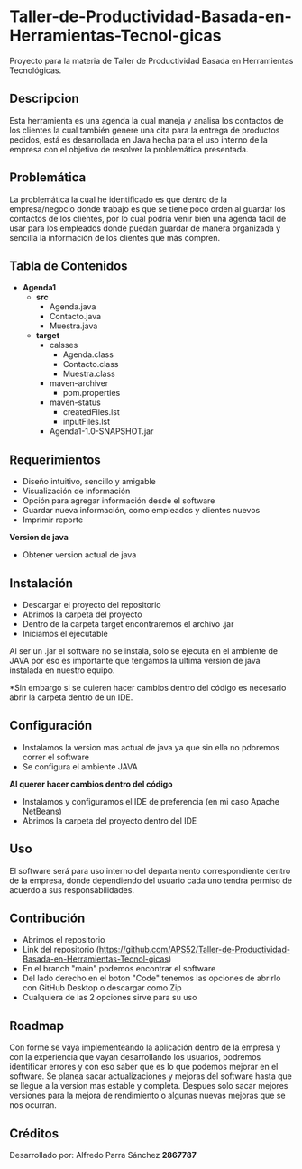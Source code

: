 # Taller-de-Productividad-Basada-en-Herramientas-Tecnol-gicas
Proyecto para la materia de Taller de Productividad Basada en Herramientas Tecnológicas. 

## Descripcion
Esta herramienta es una agenda la cual maneja y analisa los contactos de los clientes la cual también genere una cita para la entrega de productos pedidos, está es desarrollada en Java hecha para el uso interno de la empresa con el objetivo de resolver la problemática presentada.

## Problemática
La problemática la cual he identificado es que dentro de la empresa/negocio donde trabajo es que se tiene poco orden al guardar los contactos de los clientes, por lo cual podría venir bien una agenda fácil de usar para los empleados donde puedan guardar de manera organizada y sencilla la información de los clientes que más compren.

## Tabla de Contenidos

  - **Agenda1**
    - **src**
      - Agenda.java
      - Contacto.java
      - Muestra.java
    - **target**
      - calsses
        - Agenda.class
        - Contacto.class
        - Muestra.class
      - maven-archiver
        - pom.properties
      - maven-status
        - createdFiles.lst
        - inputFiles.lst
      - Agenda1-1.0-SNAPSHOT.jar
      
## Requerimientos 

- Diseño intuitivo, sencillo y amigable
- Visualización de información
- Opción para agregar información desde el software
- Guardar nueva información, como empleados y clientes nuevos
- Imprimir reporte

**Version de java**
- Obtener version actual de java

## Instalación
  - Descargar el proyecto del repositorio
  - Abrimos la carpeta del proyecto
  - Dentro de la carpeta target encontraremos el archivo .jar
  - Iniciamos el ejecutable

Al ser un .jar el software no se instala, solo se ejecuta en el ambiente de JAVA por eso es importante que tengamos la ultima version de java instalada en nuestro equipo.

*Sin embargo si se quieren hacer cambios dentro del código es necesario abrir la carpeta dentro de un IDE.

## Configuración
- Instalamos la version mas actual de java ya que sin ella no pdoremos correr el software
- Se configura el ambiente JAVA

**Al querer hacer cambios dentro del código**
- Instalamos y configuramos el IDE de preferencia (en mi caso Apache NetBeans)
- Abrimos la carpeta del proyecto dentro del IDE


## Uso
El software será para uso interno del departamento correspondiente dentro de la empresa, donde dependiendo del usuario cada uno tendra permiso de acuerdo a sus responsabilidades.

## Contribución
   - Abrimos el repositorio 
   - Link del repositorio (https://github.com/APS52/Taller-de-Productividad-Basada-en-Herramientas-Tecnol-gicas)
   - En el branch "main" podemos encontrar el software
   - Del lado derecho en el boton "Code" tenemos las opciones de abrirlo con GitHub Desktop o descargar como Zip
   - Cualquiera de las 2 opciones sirve para su uso

## Roadmap
Con forme se vaya implementeando la aplicación dentro de la empresa y con la experiencia que vayan desarrollando los usuarios, podremos identificar errores y con eso saber que es lo que podemos mejorar en el software.
Se planea sacar actualizaciones y mejoras del software hasta que se llegue a la version mas estable y completa. Despues solo sacar mejores versiones para la mejora de rendimiento o algunas nuevas mejoras que se nos ocurran.

## Créditos
Desarrollado por:
Alfredo Parra Sánchez **2867787**
